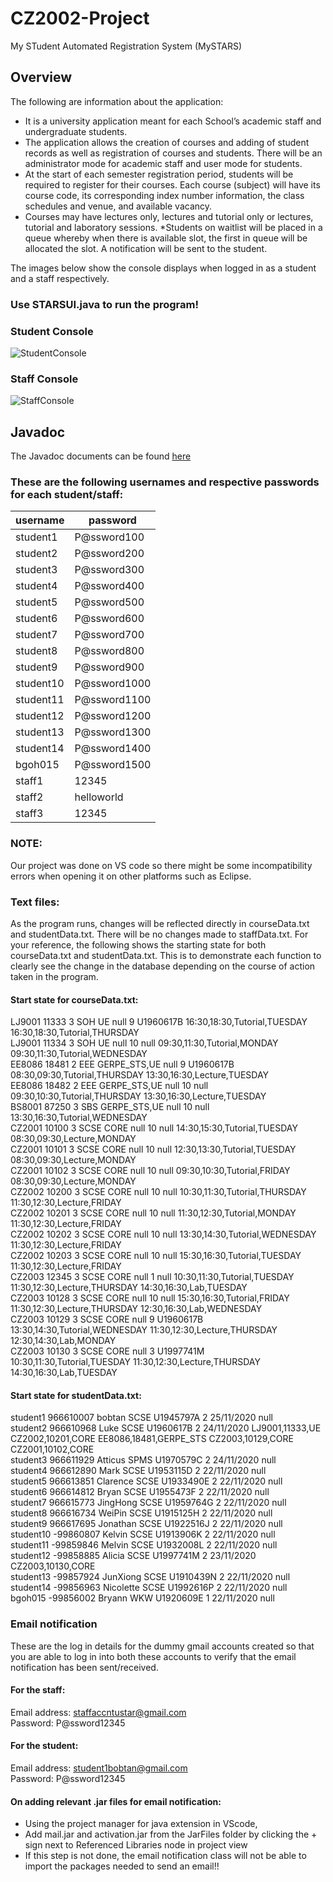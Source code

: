 # CZ2002-Project
My STudent Automated Registration System (MySTARS)

Overview
---------------------------------
The following are information about the application:
* It is a university application meant for each School’s academic staff and
undergraduate students.
* The application allows the creation of courses and adding of student records as well
as registration of courses and students. There will be an administrator mode for
academic staff and user mode for students.
* At the start of each semester registration period, students will be required to register
for their courses. Each course (subject) will have its course code, its corresponding
index number information, the class schedules and venue, and available vacancy.
* Courses may have lectures only, lectures and tutorial only or lectures, tutorial and
laboratory sessions.
*Students on waitlist will be placed in a queue whereby when there is available slot,
the first in queue will be allocated the slot. A notification will be sent to the student.

The images below show the console displays when logged in as a student and a staff respectively. 
### Use STARSUI.java to run the program!
### Student Console ###
![StudentConsole](https://user-images.githubusercontent.com/70562873/100107529-b4eedf80-2ea4-11eb-9c60-d644fd2b956a.JPG)
### Staff Console ###
![StaffConsole](https://user-images.githubusercontent.com/70562873/100107664-d9e35280-2ea4-11eb-81ae-711c28a2b6b3.JPG)

Javadoc
---------------------------------
The Javadoc documents can be found [here](https://github.com/madrackwp/CZ2002-Project/tree/main/html)

### These are the following usernames and respective passwords for each student/staff:
|username|	password|
|---------|---------|
|student1|	P@ssword100|
|student2|	P@ssword200|
|student3|	P@ssword300|
|student4|	P@ssword400|
|student5|	P@ssword500|
|student6|	P@ssword600|
|student7|	P@ssword700|
|student8|	P@ssword800|
|student9|	P@ssword900|
|student10|	P@ssword1000|
|student11|	P@ssword1100|
|student12|	P@ssword1200|
|student13|	P@ssword1300|
|student14|	P@ssword1400|
|bgoh015|	P@ssword1500|
|staff1| 12345|
|staff2| helloworld|
|staff3| 12345|

### NOTE:
Our project was done on VS code so there might be some incompatibility errors when opening it on other platforms such as Eclipse.

### Text files:
As the program runs, changes will be reflected directly in courseData.txt and studentData.txt. There will be no changes made to staffData.txt. For your reference, the following shows the starting state for both courseData.txt and studentData.txt. This is to demonstrate each function to clearly see the change in the database depending on the course of action taken in the program.

#### Start state for courseData.txt:
LJ9001 11333 3 SOH UE null 9 U1960617B 16:30,18:30,Tutorial,TUESDAY 16:30,18:30,Tutorial,THURSDAY <br/>
LJ9001 11334 3 SOH UE null 10 null 09:30,11:30,Tutorial,MONDAY 09:30,11:30,Tutorial,WEDNESDAY <br/>
EE8086 18481 2 EEE GERPE_STS,UE null 9 U1960617B 08:30,09:30,Tutorial,THURSDAY 13:30,16:30,Lecture,TUESDAY <br/>
EE8086 18482 2 EEE GERPE_STS,UE null 10 null 09:30,10:30,Tutorial,THURSDAY 13:30,16:30,Lecture,TUESDAY <br/>
BS8001 87250 3 SBS GERPE_STS,UE null 10 null 13:30,16:30,Tutorial,WEDNESDAY <br/>
CZ2001 10100 3 SCSE CORE null 10 null 14:30,15:30,Tutorial,TUESDAY 08:30,09:30,Lecture,MONDAY <br/>
CZ2001 10101 3 SCSE CORE null 10 null 12:30,13:30,Tutorial,TUESDAY 08:30,09:30,Lecture,MONDAY <br/>
CZ2001 10102 3 SCSE CORE null 10 null 09:30,10:30,Tutorial,FRIDAY 08:30,09:30,Lecture,MONDAY <br/>
CZ2002 10200 3 SCSE CORE null 10 null 10:30,11:30,Tutorial,THURSDAY 11:30,12:30,Lecture,FRIDAY <br/>
CZ2002 10201 3 SCSE CORE null 10 null 11:30,12:30,Tutorial,MONDAY 11:30,12:30,Lecture,FRIDAY <br/>
CZ2002 10202 3 SCSE CORE null 10 null 13:30,14:30,Tutorial,WEDNESDAY 11:30,12:30,Lecture,FRIDAY <br/>
CZ2002 10203 3 SCSE CORE null 10 null 15:30,16:30,Tutorial,TUESDAY 11:30,12:30,Lecture,FRIDAY <br/>
CZ2003 12345 3 SCSE CORE null 1 null 10:30,11:30,Tutorial,TUESDAY 11:30,12:30,Lecture,THURSDAY 14:30,16:30,Lab,TUESDAY <br/>
CZ2003 10128 3 SCSE CORE null 10 null 15:30,16:30,Tutorial,FRIDAY 11:30,12:30,Lecture,THURSDAY 12:30,16:30,Lab,WEDNESDAY <br/>
CZ2003 10129 3 SCSE CORE null 9 U1960617B 13:30,14:30,Tutorial,WEDNESDAY 11:30,12:30,Lecture,THURSDAY 12:30,14:30,Lab,MONDAY <br/>
CZ2003 10130 3 SCSE CORE null 3 U1997741M 10:30,11:30,Tutorial,TUESDAY 11:30,12:30,Lecture,THURSDAY 14:30,16:30,Lab,TUESDAY<br/>

#### Start state for studentData.txt:
student1 966610007 bobtan SCSE U1945797A 2 25/11/2020 null <br/>
student2 966610968 Luke SCSE U1960617B 2 24/11/2020 LJ9001,11333,UE CZ2002,10201,CORE EE8086,18481,GERPE_STS CZ2003,10129,CORE CZ2001,10102,CORE <br/>
student3 966611929 Atticus SPMS U1970579C 2 24/11/2020 null <br/>
student4 966612890 Mark SCSE U1953115D 2 22/11/2020 null <br/>
student5 966613851 Clarence SCSE U1933490E 2 22/11/2020 null <br/>
student6 966614812 Bryan SCSE U1955473F 2 22/11/2020 null <br/>
student7 966615773 JingHong SCSE U1959764G 2 22/11/2020 null <br/>
student8 966616734 WeiPin SCSE U1915125H 2 22/11/2020 null <br/>
student9 966617695 Jonathan SCSE U1922516J 2 22/11/2020 null <br/>
student10 -99860807 Kelvin SCSE U1913906K 2 22/11/2020 null <br/>
student11 -99859846 Melvin SCSE U1932008L 2 22/11/2020 null <br/>
student12 -99858885 Alicia SCSE U1997741M 2 23/11/2020 CZ2003,10130,CORE <br/>
student13 -99857924 JunXiong SCSE U1910439N 2 22/11/2020 null <br/>
student14 -99856963 Nicolette SCSE U1992616P 2 22/11/2020 null <br/>
bgoh015 -99856002 Bryann WKW U1920609E 1 22/11/2020 null <br/>

### Email notification
These are the log in details for the dummy gmail accounts created so that you are able to log in into both these accounts to verify that the email notification has been sent/received.

#### For the staff:
Email address: staffaccntustar@gmail.com <br/>
Password: P@ssword12345

#### For the student:
Email address: student1bobtan@gmail.com <br/>
Password: P@ssword12345

#### On adding relevant .jar files for email notification:
* Using the project manager for java extension in VScode, 
* Add mail.jar and activation.jar from the JarFiles folder by clicking the + sign next to Referenced Libraries node in project view
* If this step is not done, the email notification class will not be able to import the packages needed to send an email!!

